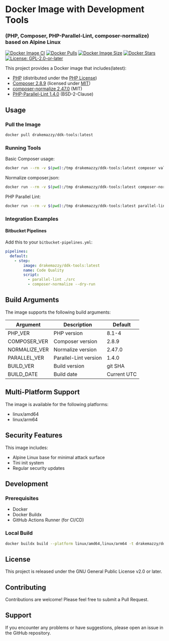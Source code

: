 # Docker Image with Development Tools

### (PHP, Composer, PHP-Parallel-Lint, composer-normalize) based on Alpine Linux

[![Docker Image CI](https://github.com/yb-infinity/ddk-tools/actions/workflows/docker.yml/badge.svg)](https://github.com/yb-infinity/ddk-tools/actions/workflows/docker.yml)
[![Docker Pulls](https://img.shields.io/docker/pulls/drakemazzy/ddk-tools.svg)](https://hub.docker.com/r/drakemazzy/ddk-tools)
[![Docker Image Size](https://img.shields.io/docker/image-size/drakemazzy/ddk-tools/latest)](https://hub.docker.com/r/drakemazzy/ddk-tools)
[![Docker Stars](https://img.shields.io/docker/stars/drakemazzy/ddk-tools.svg)](https://hub.docker.com/r/drakemazzy/ddk-tools)
[![License: GPL-2.0-or-later](https://img.shields.io/badge/License-GPL%20v2+-blue.svg)](https://www.gnu.org/licenses/old-licenses/gpl-2.0-standalone.html)

This project provides a Docker image that includes(latest):
- [PHP](https://www.php.net/) (distributed under the [PHP License](https://www.php.net/license/))
- [Composer 2.8.9](https://getcomposer.org/) (licensed under [MIT](https://github.com/composer/composer/blob/main/LICENSE))
- [composer-normalize 2.47.0](https://github.com/ergebnis/composer-normalize) (MIT)
- [PHP-Parallel-Lint 1.4.0](https://github.com/php-parallel-lint/PHP-Parallel-Lint) (BSD-2-Clause)

## Usage

### Pull the Image

```bash
docker pull drakemazzy/ddk-tools:latest
```

### Running Tools

Basic Composer usage:
```bash
docker run --rm -v $(pwd):/tmp drakemazzy/ddk-tools:latest composer validate
```

Normalize composer.json:
```bash
docker run --rm -v $(pwd):/tmp drakemazzy/ddk-tools:latest composer-normalize
```

PHP Parallel Lint:
```bash
docker run --rm -v $(pwd):/tmp drakemazzy/ddk-tools:latest parallel-lint ./src
```

### Integration Examples

#### Bitbucket Pipelines

Add this to your `bitbucket-pipelines.yml`:

```yaml
pipelines:
  default:
    - step:
        image: drakemazzy/ddk-tools:latest
        name: Code Quality
        script:
          - parallel-lint ./src
          - composer-normalize --dry-run
```

## Build Arguments

The image supports the following build arguments:

| Argument      | Description           | Default     |
| ------------- | --------------------- | ----------- |
| PHP_VER       | PHP version           | 8.1-4       |
| COMPOSER_VER  | Composer version      | 2.8.9       |
| NORMALIZE_VER | Normalize version     | 2.47.0      |
| PARALLEL_VER  | Parallel-Lint version | 1.4.0       |
| BUILD_VER     | Build version         | git SHA     |
| BUILD_DATE    | Build date            | Current UTC |

## Multi-Platform Support

The image is available for the following platforms:
- linux/amd64
- linux/arm64

## Security Features

This image includes:
- Alpine Linux base for minimal attack surface
- Tini init system
- Regular security updates

## Development

### Prerequisites

- Docker
- Docker Buildx
- GitHub Actions Runner (for CI/CD)

### Local Build

```bash
docker buildx build --platform linux/amd64,linux/arm64 -t drakemazzy/ddk-tools:latest .
```

## License

This project is released under the GNU General Public License v2.0 or later.

## Contributing

Contributions are welcome! Please feel free to submit a Pull Request.

## Support

If you encounter any problems or have suggestions, please open an issue in the GitHub repository.
